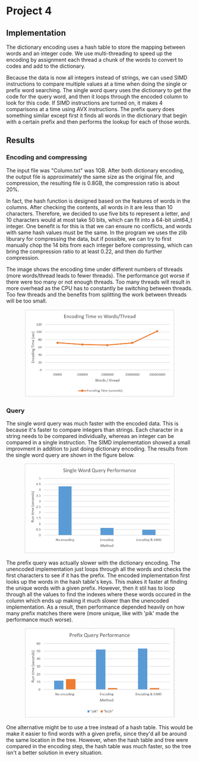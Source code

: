 # Project 4

## Implementation

The dictionary encoding uses a hash table to store the mapping between words and an integer code. We use multi-threading to speed up the encoding by assignment each thread a chunk of the words to convert to codes and add to the dictionary.

Because the data is now all integers instead of strings, we can used SIMD instructions to compare multiple values at a time when doing the single or prefix word searching. The single word query uses the dictionary to get the code for the query word, and then it loops through the encoded column to look for this code. If SIMD instructions are turned on, it makes 4 comparisons at a time using AVX instructions. The prefix query does something similar except first it finds all words in the dictionary that begin with a certain prefix and then performs the lookup for each of those words.

## Results

### Encoding and compressing

The input file was "Column.txt" was 1GB. After both dictionary encoding, the output file is approximately the same size as the original file, and compression, the resulting file is 0.8GB, the compression ratio is about 20%.

In fact, the hash function is designed based on the features of words in the columns. After checking the contents, all words in it are less than 10 characters. Therefore, we decided to use five bits to represent a letter, and 10 characters would at most take 50 bits, which can fit into a 64-bit uint64_t integer. One benefit is for this is that we can ensure no conflicts, and words with same hash values must be the same. In the program we uses the zlib liburary for compressing the data, but if possible, we can try to first manually chop the 14 bits from each integer before compressing, which can bring the compression ratio to at least 0.22, and then do further compression.

The image shows the encoding time under different numbers of threads (more words/thread leads to fewer threads). The performance got worse if there were too many or not enough threads. Too many threads will result in more overhead as the CPU has to constantly be switching between threads. Too few threads and the benefits from splitting the work between threads will be too small.

<p align="center"> <img src="results/encoding_time.PNG" alt="drawing" width="80%"/> </p>

### Query 
The single word query was much faster with the encoded data. This is because it's faster to compare integers than strings. Each character in a string needs to be compared individually, whereas an integer can be compared in a single instruction. The SIMD implementation showed a small improvment in addition to just doing dictionary encoding. The results from the single word query are shown in the figure below.

<p align="center"> <img src="results/single_word_query.PNG" alt="drawing" width="80%"/> </p>

The prefix query was actually slower with the dictionary encoding. The unencoded implementation just loops through all the words and checks the first characters to see if it has the prefix. The encoded implementation first looks up the words in the hash table's keys. This makes it faster at finding the unique words with a given prefix. However, then it stil has to loop through all the values to find the indexes where these words occured in the column which ends up making it much slower than the unencoded implementation. As a result, then performance depended heavily on how many prefix matches there were (more unique, like with 'pik' made the performance much worse).

<p align="center"> <img src="results/prefix_query.PNG" alt="drawing" width="80%"/> </p>

One alternative might be to use a tree instead of a hash table. This would be make it easier to find words with a given prefix, since they'd all be around the same location in the tree. However, when the hash table and tree were compared in the encoding step, the hash table was much faster, so the tree isn't a better solution in every situation.

